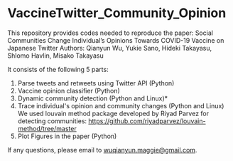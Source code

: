 # VaccineTwitter_Community_Opinion
This repository provides codes needed to reproduce the paper: 
Social Communities Change Individual’s Opinions Towards COVID-19 Vaccine on Japanese Twitter
Authors: Qianyun Wu, Yukie Sano, Hideki Takayasu, Shlomo Havlin, Misako Takayasu

It consists of the following 5 parts:
1) Parse tweets and retweets using Twitter API (Python)
2) Vaccine opinion classifier (Python)
3) Dynamic community detection (Python and Linux)*
4) Trace individual's opinion and community changes (Python and Linux)
   We used louvain method package developed by Riyad Parvez for detecting communities: https://github.com/riyadparvez/louvain-method/tree/master
6) Plot Figures in the paper (Python)

If any questions, please email to wuqianyun.maggie@gmail.com.
